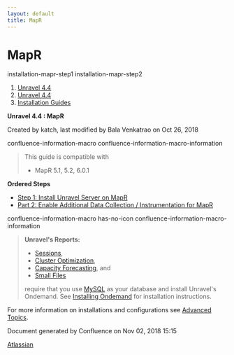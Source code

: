 ```yaml
---
layout: default
title: MapR
---
```


# MapR

<div class="toctree">

installation-mapr-step1 installation-mapr-step2

</div>

<div id="page" class="container">

<div id="main" class="container aui-page-panel">

<div id="main-header" class="container">

<div id="breadcrumb-section" class="container">

1.  [Unravel 4.4](index.html)
2.  [Unravel 4.4](Unravel-4.4_541197025.html)
3.  [Installation Guides](Installation-Guides_541393730.html)

</div>

**Unravel 4.4 : MapR**

</div>

<div id="content" class="container view">

<div class="container page-metadata">

Created by katch, last modified by Bala Venkatrao on Oct 26, 2018

</div>

<div id="main-content" class="container wiki-content group">

<div class="container">

</div>

confluence-information-macro confluence-information-macro-information

> 
> 
> <div class="container confluence-information-macro-body">
> 
> This guide is compatible with
> 
>   - MapR 5.1, 5.2, 6.0.1
> 
> </div>

**Ordered Steps**

  - [Step 1: Install Unravel Server on MapR](541361105.html)
  - [Part 2: Enable Additional Data Collection / Instrumentation for
    MapR](541361101.html)

<div class="container">

</div>

confluence-information-macro has-no-icon
confluence-information-macro-information

> 
> 
> <div class="container confluence-information-macro-body">
> 
> **Unravel's
>     Reports:**
> 
>   - [Sessions](https://unraveldata.atlassian.net/wiki/spaces/UN44/pages/541164197/The+Applications+Page#TheApplicationsPage-SessionsTab),
>   - [Cluster
>     Optimization](https://unraveldata.atlassian.net/wiki/spaces/UN44/pages/539820049/The+Reports+Page#TheReportsPage-OptimizationClusterOptimization),
>   - [Capacity
>     Forecasting](https://unraveldata.atlassian.net/wiki/spaces/UN44/pages/539820049/The+Reports+Page#TheReportsPage-DiskCapacityForecasting\(DiskCapacity\)),
>     and
>   - [Small
>     Files](https://unraveldata.atlassian.net/wiki/spaces/UN44/pages/539820049/The+Reports+Page#TheReportsPage-SmallFilesSmallFiles)
> 
> require that you
> use [MySQL](https://unraveldata.atlassian.net/wiki/spaces/UN44/pages/634978318/Install+and+Configure+MySQL+for+Unravel#InstallandConfigureMySQLforUnravel-Pre-installSteps)
> as your database and install Unravel's Ondemand. See [Installing
> Ondemand](Installing-Ondemand_593690915.html) for installation
> instructions.
> 
> </div>

For more information on installations and configurations see [Advanced
Topics](Advanced-Topics_541197049.html).

</div>

</div>

</div>

<div id="footer" class="container">

<div class="container section footer-body">

Document generated by Confluence on Nov 02, 2018 15:15

<div id="footer-logo" class="container">

[Atlassian](http://www.atlassian.com/)

</div>

</div>

</div>

</div>
